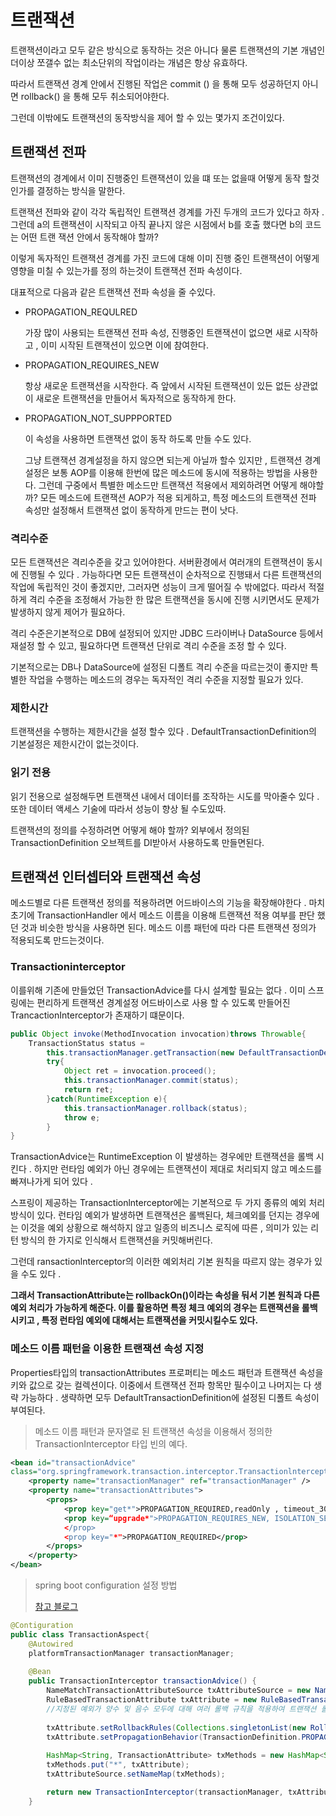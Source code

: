 # 트랜잭션 

트랜잭션이라고 모두 같은 방식으로 동작하는 것은 아니다 물론 트랜잭션의 기본 개념인 더이상 쪼갤수 없는 최소단위의 작업이라는 개념은 항상 유효하다.

따라서 트랜잭션 경계 안에서 진행된 작업은 commit () 을 통해 모두 성공하던지  아니면 rollback() 을 통해 모두 취소되어야한다. 

그런데 이밖에도 트랜잭션의 동작방식을 제어 할 수 있는 몇가지 조건이있다.

## 트랜잭션 전파

트랜잭션의 경계에서 이미 진행중인 트랜잭션이 있을 떄 또는 없을때 어떻게 동작 할것인가를 결정하는 방식을 말한다.

트랜잭션 전파와 같이 각각 독립적인 트랜잭션 경계를 가진 두개의 코드가 있다고 하자 . 그런데 a의 트랜잭션이 시작되고 아직 끝나지 않은 시점에서 b를 호출 했다면 b의 코드는 어떤 트랜 잭션 안에서 동작해야 할까?

이렇게 독자적인 트랜잭션 경계를 가진 코드에 대해 이미 진행 중인 트랜잭션이 어떻게 영향을 미칠 수 있는가를 정의 하는것이 트랜잭션  전파 속성이다.

대표적으로 다음과 같은 트랜잭션 전파 속성을 줄 수있다.

- PROPAGATION_REQULRED

  가장 많이 사용되는 트랜잭션 전파 속성,  진행중인 트랜잭션이 없으면 새로 시작하고 , 이미 시작된 트랜잭션이 있으면 이에 참여한다.

- PROPAGATION_REQUIRES_NEW

  항상 새로운 트랜잭션을 시작한다. 즉 앞에서 시작된 트랜잭션이 있든 없든 상관없이 새로운 트랜잭션을 만들어서 독자적으로 동작하게 한다.

- PROPAGATION_NOT_SUPPPORTED

  이 속성을 사용하면 트랜잭션 없이 동작 하도록 만들 수도 있다.

  그냥 트랜잭션 경계설정을 하지 않으면 되는게 아닐까 할수 있지만 , 트랜잭션 경계 설정은 보통 AOP를 이용해 한번에 많은 메소드에 동시에 적용하는 방법을 사용한다. 그런데 구중에서 특별한 메소드만 트랜잭션 적용에서 제외하려면 어떻게 해야할까? 모든 메소드에 트랜잭션 AOP가 적용 되게하고, 특정 메소드의 트랜잭션 전파 속성만 설정해서 트랜잭션 없이 동작하게 만드는 편이 낫다.

### 격리수준

모든 트랜잭션은 격리수준을 갖고 있어야한다. 서버환경에서 여러개의 트랜잭션이 동시에 진행될 수 있다 . 가능하다면 모든 트랜잭션이 순차적으로 진행돼서 다른 트랜잭션의 작업에 독립적인 것이 좋겠지만, 그러자면 성능이 크게 떨어질 수 밖에없다. 따라서 적절하게 격리 수준을 조정해서 가능한 한 많은 트랜잭션을 동시에 진행 시키면서도 문제가 발생하지 않게 제어가 필요하다. 

격리 수준은기본적으로 DB에 설정되어 있지만 JDBC 드라이버나 DataSource 등에서 재설정 할 수 있고, 필요하다면 트랜잭션 단위로 격리 수준을 조정 할 수 있다.

기본적으로는 DB나 DataSource에 설정된 디폴트 격리 수준을 따르는것이 좋지만 특별한 작업을 수행하는 메소드의 경우는 독자적인 격리 수준을 지정할 필요가 있다.

### 제한시간

트랜잭션을 수행하는 제한시간을 설정 할수 있다 . DefaultTransactionDefinition의 기본설정은 제한시간이 없는것이다.

### 읽기 전용

읽기 전용으로 설정해두면 트랜잭션 내에서 데이터를 조작하는 시도를 막아줄수 있다 . 또한 데이터 액세스 기술에 따라서 성능이 향상 될 수도있따.

트랜잭션의 정의를 수정하려면 어떻게 해야 할까? 외부에서 정의된 TransactionDefinition 오브젝트를 DI받아서 사용하도록 만들면된다.

## 트랜잭션 인터셉터와 트랜잭션 속성

메소드별로 다른 트랜잭션 정의를 적용하려면 어드바이스의 기능을 확장해야한다 . 마치 초기에 TransactionHandler 에서 메소드 이름을 이용해 트랜잭션 적용 여부를 판단 했던 것과 비슷한 방식을 사용하면 된다. 메소드 이름 패턴에 따라 다른 트랜잭션 정의가 적용되도록 만드는것이다.

### Transactioninterceptor

이를위해 기존에 만들었던 TransactionAdvice를 다시 설계할 필요는 없다 . 이미 스프링에는 편리하게 트랜잭션 경계설정 어드바이스로 사용 할 수 있도록 만들어진 TrancactionInterceptor가 존재하기 떄문이다. 

```java
public Object invoke(MethodInvocation invocation)throws Throwable{
	TransactionStatus status =
		this.transactionManager.getTransaction(new DefaultTransactionDefinition());
		try{
			Object ret = invocation.proceed();
			this.transactionManager.commit(status);
			return ret;
		}catch(RuntimeException e){
			this.transactionManager.rollback(status);
			throw e;
		}
}
```

TransactionAdvice는 RuntimeException 이 발생하는 경우에만  트랜잭션을 롤백 시킨다 . 하지만 런타임 예외가 아닌 경우에는 트랜잭션이 제대로 처리되지 않고 메소드를 빠져나가게 되어 있다 .

스프링이 제공하는 Transactionlnterceptor에는 기본적으로 두 가지 종류의 예외 처리 방식이 있다. 런타임 예외가 발생하면 트랜잭션은 롤백된다, 체크예외를 던지는 경우에는 이것을 예외 상황으로 해석하지 않고 일종의 비즈니스 로직에 따른 , 의미가 있는 리턴 방식의 한 가지로 인식해서 트랜잭션을 커밋해버린다.

그런데 ransactionlnterceptor의 이러한 예외처리 기본 원칙을 따르지 않는 경우가 있을 수도 있다 .

**그래서 TransactionAttribute는 rollbackOn()이라는 속성을 둬서 기본 원칙과 다른 예외 처리가 가능하게 해준다. 이를 활용하면 특정 체크 예외의 경우는 트랜잭션을 롤백시키고 , 특정 런타임 예외에 대해서는 트랜잭션을 커밋시킬수도 있다.**

### 메소드 이름 패턴을 이용한 트랜잭션 속성 지정

Properties타입의 transactionAttributes 프로퍼티는 메소드 패턴과 트랜잭션 속성을 키와 값으로 갖는 컬렉션이다. 이중에서 트랜잭션 전파 항목만 필수이고 나머지는 다 생략 가능하다 . 생략하면 모두 DefaultTransactionDefinition에 설정된 디폴트 속성이 부여된다.

> 메소드 이름 패턴과 문자열로 된 트랜잭션 속성을 이용해서 정의한 TransactionInterceptor 타입 빈의 예다.

```xml
<bean id="transactionAdvice" 
class="org.springframework.transaction.interceptor.Transactionlnterceptor"> 
	<property name="transactionManager" ref="transactionManager" />
	<property name="transactionAttributes">
		<props>
			<prop key="get*">PROPAGATION_REQUIRED,readOnly , timeout_30</prop> 
			<prop key=“upgrade*">PROPAGATION_REQUIRES_NEW, ISOLATION_SERIALIZABLE 
			</prop>
			<prop key="*">PROPAGATION_REQUIRED</prop>
		</props>
	</property>
</bean>
```

> spring boot configuration  설정 방법
>
> [참고 블로그 ](https://linked2ev.github.io/gitlog/2019/10/02/springboot-mvc-15-%EC%8A%A4%ED%94%84%EB%A7%81%EB%B6%80%ED%8A%B8-MVC-Transaction-%EC%84%A4%EC%A0%95/)

```java
@Contiguration
public class TransactionAspect{
	@Autowired
	platformTransactionManager transactionManager;
	
	@Bean
	public TransactionInterceptor transactionAdvice() {
		NameMatchTransactionAttributeSource txAttributeSource = new NameMatchTransactionAttributeSource();
		RuleBasedTransactionAttribute txAttribute = new RuleBasedTransactionAttribute();
        //지정된 예외가 양수 및 음수 모두에 대해 여러 롤백 규칙을 적용하여 트랜잭션 롤백을 유발해야 하는지 여부를 확인하는 TransactionAttribute 구현입니다. 사용자 지정 롤백 규칙이 적용되지 않는 경우 이 특성은 DefaultTransactionAttribute(런타임 예외 시 롤백)처럼 작동
		
		txAttribute.setRollbackRules(Collections.singletonList(new RollbackRuleAttribute(Exception.class)));
		txAttribute.setPropagationBehavior(TransactionDefinition.PROPAGATION_REQUIRED);
		
		HashMap<String, TransactionAttribute> txMethods = new HashMap<String, TransactionAttribute>();
		txMethods.put("*", txAttribute);
		txAttributeSource.setNameMap(txMethods);

		return new TransactionInterceptor(transactionManager, txAttributeSource);
	}
```

